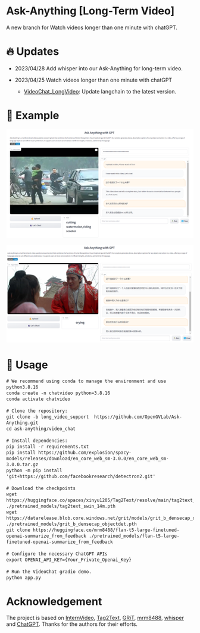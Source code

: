 # Ask-Anything [Long-Term Video]

A new branch for Watch videos longer than one minute with chatGPT.




# :fire: Updates

- 2023/04/28 Add whisper into our Ask-Anything for long-term video.

- 2023/04/25 Watch videos longer than one minute with chatGPT
  - [VideoChat_LongVideo](https://github.com/OpenGVLab/Ask-Anything/tree/long_video_support/video_chat): Update langchain to the latest version.



# :speech_balloon: Example

![images](video_chat/assert/huaqiang.png)

![images](video_chat/assert/dahuaxiyou.png)

# :running: Usage

```shell
# We recommend using conda to manage the environment and use python3.8.16
conda create -n chatvideo python=3.8.16
conda activate chatvideo

# Clone the repository:
git clone -b long_video_support  https://github.com/OpenGVLab/Ask-Anything.git
cd ask-anything/video_chat

# Install dependencies:
pip install -r requirements.txt
pip install https://github.com/explosion/spacy-models/releases/download/en_core_web_sm-3.0.0/en_core_web_sm-3.0.0.tar.gz
python -m pip install 'git+https://github.com/facebookresearch/detectron2.git'

# Download the checkpoints
wget https://huggingface.co/spaces/xinyu1205/Tag2Text/resolve/main/tag2text_swin_14m.pth ./pretrained_models/tag2text_swin_14m.pth
wget https://datarelease.blob.core.windows.net/grit/models/grit_b_densecap_objectdet.pth ./pretrained_models/grit_b_densecap_objectdet.pth
git clone https://huggingface.co/mrm8488/flan-t5-large-finetuned-openai-summarize_from_feedback ./pretrained_models/flan-t5-large-finetuned-openai-summarize_from_feedback

# Configure the necessary ChatGPT APIs
export OPENAI_API_KEY={Your_Private_Openai_Key}

# Run the VideoChat gradio demo.
python app.py
```

# Acknowledgement

The project is based on [InternVideo](https://github.com/OpenGVLab/InternVideo), [Tag2Text](https://github.com/xinyu1205/Tag2Text), [GRiT](https://github.com/JialianW/GRiT), [mrm8488](https://huggingface.co/mrm8488/flan-t5-large-finetuned-openai-summarize_from_feedback),  [whisper](https://github.com/openai/whisper) and [ChatGPT](https://openai.com/blog/chatgpt). Thanks for the authors for their efforts.


